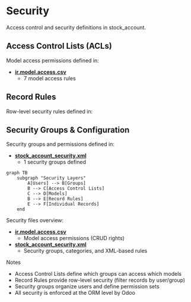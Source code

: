 # Security

Access control and security definitions in stock_account.

## Access Control Lists (ACLs)

Model access permissions defined in:
- **[ir.model.access.csv](../stock_account/security/ir.model.access.csv)**
  - 7 model access rules

## Record Rules

Row-level security rules defined in:

## Security Groups & Configuration

Security groups and permissions defined in:
- **[stock_account_security.xml](../stock_account/security/stock_account_security.xml)**
  - 1 security groups defined

```mermaid
graph TB
    subgraph "Security Layers"
        A[Users] --> B[Groups]
        B --> C[Access Control Lists]
        C --> D[Models]
        B --> E[Record Rules]
        E --> F[Individual Records]
    end
```

Security files overview:
- **[ir.model.access.csv](../stock_account/security/ir.model.access.csv)**
  - Model access permissions (CRUD rights)
- **[stock_account_security.xml](../stock_account/security/stock_account_security.xml)**
  - Security groups, categories, and XML-based rules

Notes
- Access Control Lists define which groups can access which models
- Record Rules provide row-level security (filter records by user/group)
- Security groups organize users and define permission sets
- All security is enforced at the ORM level by Odoo

